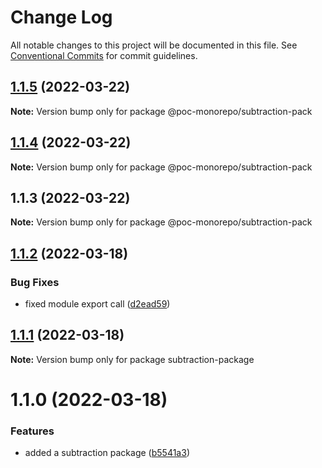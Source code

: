 # Change Log

All notable changes to this project will be documented in this file.
See [Conventional Commits](https://conventionalcommits.org) for commit guidelines.

## [1.1.5](https://github.com/mandyHellz/poc-monorepo/compare/@poc-monorepo/subtraction-pack@1.1.4...@poc-monorepo/subtraction-pack@1.1.5) (2022-03-22)

**Note:** Version bump only for package @poc-monorepo/subtraction-pack





## [1.1.4](https://github.com/mandyHellz/poc-monorepo/compare/@poc-monorepo/subtraction-pack@1.1.3...@poc-monorepo/subtraction-pack@1.1.4) (2022-03-22)

**Note:** Version bump only for package @poc-monorepo/subtraction-pack





## 1.1.3 (2022-03-22)

**Note:** Version bump only for package @poc-monorepo/subtraction-pack





## [1.1.2](https://github.com/mandyHellz/poc-monorepo/compare/subtraction-package@1.1.1...subtraction-package@1.1.2) (2022-03-18)


### Bug Fixes

* fixed module export call ([d2ead59](https://github.com/mandyHellz/poc-monorepo/commit/d2ead59ff9a0945f1193df99151405486fab7da7))





## [1.1.1](https://github.com/mandyHellz/poc-monorepo/compare/subtraction-package@1.1.0...subtraction-package@1.1.1) (2022-03-18)

**Note:** Version bump only for package subtraction-package





# 1.1.0 (2022-03-18)


### Features

* added a subtraction package ([b5541a3](https://github.com/mandyHellz/poc-monorepo/commit/b5541a3bb399e0fcdd92f33ee1d9a207509452c4))
